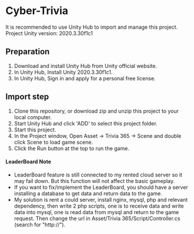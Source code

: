 # Cyber-Trivia

It is recommended to use Unity Hub to import and manage this project.
Project Unity version: 2020.3.30f1c1

## Preparation
1. Download and install Unity Hub from Unity official website.
2. In Unity Hub, Install Unity 2020.3.30f1c1.
3. In Unity Hub, Sign in and apply for a personal free license.

## Import step
1. Clone this repository, or download zip and unzip this project to your local computer.
2. Start Unity Hub and click 'ADD' to select this project folder.
3. Start this project.
4. In the Project window, Open Asset -> Trivia 365 -> Scene and double click Scene to load game scene.
5. Click the Run button at the top to run the game.

#### LeaderBoard Note
- LeaderBoard feature is still connected to my rented cloud server so it may fail down. But this function will not affect the basic gameplay.
- If you want to fix/implement the LeaderBoard, you should have a server installing a database to get data and return data to the game.
- My solution is rent a could server, install nginx, mysql, php and relevant dependency, then write 2 php scripts, one is to receive data and write data into mysql, one is read data from mysql and return to the game request. Then change the url in Asset/Trivia 365/Script/Controller.cs (search for "http://").
